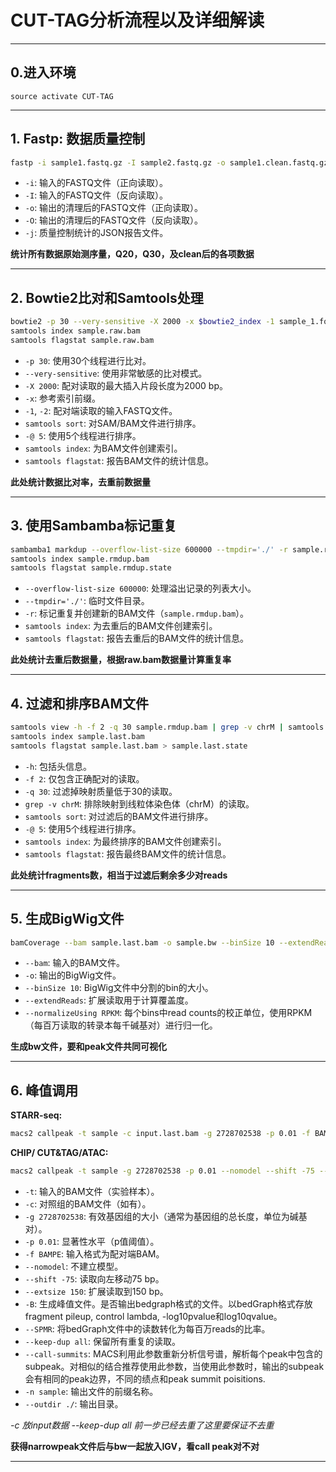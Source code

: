 # CUT-TAG分析流程以及详细解读

---

## 0.进入环境 

```
source activate CUT-TAG
```



---

## 1. Fastp: 数据质量控制

```bash
fastp -i sample1.fastq.gz -I sample2.fastq.gz -o sample1.clean.fastq.gz -O sample2.clean.fastq.gz -j sample.json
```

- `-i`: 输入的FASTQ文件（正向读取）。
- `-I`: 输入的FASTQ文件（反向读取）。
- `-o`: 输出的清理后的FASTQ文件（正向读取）。
- `-O`: 输出的清理后的FASTQ文件（反向读取）。
- `-j`: 质量控制统计的JSON报告文件。

__统计所有数据原始测序量，Q20，Q30，及clean后的各项数据__

---

## 2. Bowtie2比对和Samtools处理

```bash
bowtie2 -p 30 --very-sensitive -X 2000 -x $bowtie2_index -1 sample_1.fq.gz -2 sample_2.fq.gz | samtools sort -O bam -@ 5 -o sample.raw.bam
samtools index sample.raw.bam
samtools flagstat sample.raw.bam
```

- `-p 30`: 使用30个线程进行比对。
- `--very-sensitive`: 使用非常敏感的比对模式。
- `-X 2000`: 配对读取的最大插入片段长度为2000 bp。
- `-x`: 参考索引前缀。
- `-1`, `-2`: 配对端读取的输入FASTQ文件。
- `samtools sort`: 对SAM/BAM文件进行排序。
- `-@ 5`: 使用5个线程进行排序。
- `samtools index`: 为BAM文件创建索引。
- `samtools flagstat`: 报告BAM文件的统计信息。


**此处统计数据比对率，去重前数据量**

---

## 3. 使用Sambamba标记重复

```bash
sambamba1 markdup --overflow-list-size 600000 --tmpdir='./' -r sample.raw.bam sample.rmdup.bam
samtools index sample.rmdup.bam
samtools flagstat sample.rmdup.state
```

- `--overflow-list-size 600000`: 处理溢出记录的列表大小。
- `--tmpdir='./'`: 临时文件目录。
- `-r`: 标记重复并创建新的BAM文件（`sample.rmdup.bam`）。
- `samtools index`: 为去重后的BAM文件创建索引。
- `samtools flagstat`: 报告去重后的BAM文件的统计信息。

**此处统计去重后数据量，根据raw.bam数据量计算重复率**

---

## 4. 过滤和排序BAM文件

```bash
samtools view -h -f 2 -q 30 sample.rmdup.bam | grep -v chrM | samtools sort -O bam -@ 5 -o sample.last.bam
samtools index sample.last.bam
samtools flagstat sample.last.bam > sample.last.state
```

- `-h`: 包括头信息。
- `-f 2`: 仅包含正确配对的读取。
- `-q 30`: 过滤掉映射质量低于30的读取。
- `grep -v chrM`: 排除映射到线粒体染色体（chrM）的读取。
- `samtools sort`: 对过滤后的BAM文件进行排序。
- `-@ 5`: 使用5个线程进行排序。
- `samtools index`: 为最终排序的BAM文件创建索引。
- `samtools flagstat`: 报告最终BAM文件的统计信息。

**此处统计fragments数，相当于过滤后剩余多少对reads**

---

## 5. 生成BigWig文件

```bash
bamCoverage --bam sample.last.bam -o sample.bw --binSize 10 --extendReads --normalizeUsing RPKM
```

- `--bam`: 输入的BAM文件。
- `-o`: 输出的BigWig文件。
- `--binSize 10`: BigWig文件中分割的bin的大小。
- `--extendReads`: 扩展读取用于计算覆盖度。
- `--normalizeUsing RPKM`: 每个bins中read counts的校正单位，使用RPKM（每百万读取的转录本每千碱基对）进行归一化。

**生成bw文件，要和peak文件共同可视化**

---

## 6. 峰值调用

**STARR-seq:**

```bash
macs2 callpeak -t sample -c input.last.bam -g 2728702538 -p 0.01 -f BAMPE -B --SPMR --keep-dup=all -n sample --outdir ./ 
```

**CHIP/ CUT&TAG/ATAC:**

```bash
macs2 callpeak -t sample -g 2728702538 -p 0.01 --nomodel --shift -75 --extsize 150 -B --SPMR --keep-dup all --call-summits -n sample --outdir ./ 
```

- `-t`: 输入的BAM文件（实验样本）。
- `-c`: 对照组的BAM文件（如有）。
- `-g 2728702538`: 有效基因组的大小（通常为基因组的总长度，单位为碱基对）。
- `-p 0.01`: 显著性水平（p值阈值）。
- `-f BAMPE`: 输入格式为配对端BAM。
- `--nomodel`: 不建立模型。
- `--shift -75`: 读取向左移动75 bp。
- `--extsize 150`: 扩展读取到150 bp。
- `-B`: 生成峰值文件。是否输出bedgraph格式的文件。以bedGraph格式存放fragment pileup, control lambda, -log10pvalue和log10qvalue。
- `--SPMR`: 将bedGraph文件中的读数转化为每百万reads的比率。
- `--keep-dup all`: 保留所有重复的读取。
- `--call-summits`: MACS利用此参数重新分析信号谱，解析每个peak中包含的subpeak。对相似的结合推荐使用此参数，当使用此参数时，输出的subpeak会有相同的peak边界，不同的绩点和peak summit poisitions.
- `-n sample`: 输出文件的前缀名称。
- `--outdir ./`: 输出目录。

*-c 放input数据 --keep-dup all 前一步已经去重了这里要保证不去重*

**获得narrowpeak文件后与bw一起放入IGV，看call peak对不对**

---
